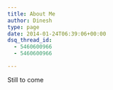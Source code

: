 ```yaml
---
title: About Me
author: Dinesh
type: page
date: 2014-01-24T06:39:06+00:00
dsq_thread_id:
  - 5460600966
  - 5460600966

---
```

Still to come